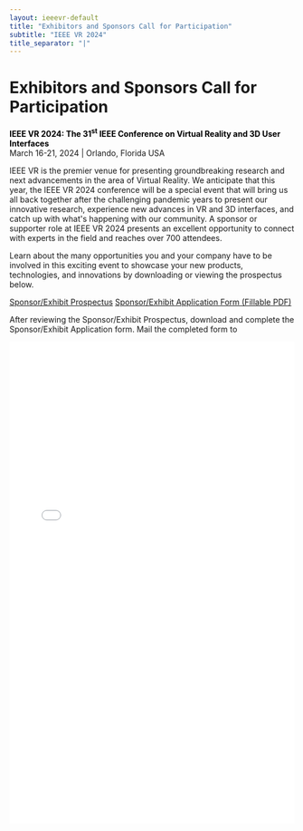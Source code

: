 ```yaml
---
layout: ieeevr-default
title: "Exhibitors and Sponsors Call for Participation"
subtitle: "IEEE VR 2024"
title_separator: "|"
---
```

<script type="text/javascript">
    $(document).ready(function(){
		var email = ""; 
		var domain = "ieeevr.org"; 
	    
	    email = "exhibitssponsors2024"; 		
		$(".exhibitssponsors").html("<span class='text-nowrap'><a href=javascript:location='" + "mail" + "to:" + email + "@" + domain + "'><i class='fas fa-fw fa-envelope-square emailIconSm' style=''></i><i class='emailTextSm'>" + email + "@" + domain + "</a></i></span>");            
	});
</script>
<div>
    <h1>Exhibitors and Sponsors Call for Participation<div class="floatRight"><span class="exhibitssponsors"></span></div></h1>
    <p>
        <strong style="color: black">IEEE VR 2024: The 31<sup>st</sup> IEEE Conference on Virtual Reality and 3D User Interfaces</strong><br />
            March 16-21, 2024 | Orlando, Florida USA
    </p>
    <p>
       IEEE VR is the premier venue for presenting groundbreaking research and next advancements in the area of Virtual Reality. We anticipate that this year, the IEEE VR 2024 conference will be a special event that will bring us all back together after the challenging pandemic years to present our innovative research, experience new advances in VR and 3D interfaces, and catch up with what's happening with our community. A sponsor or supporter role at IEEE VR 2024 presents an excellent opportunity to connect with experts in the field and reaches over 700 attendees.  
    </p>
    <p>
        Learn about the many opportunities you and your company have to be involved in this exciting event to showcase your new products, technologies, and innovations by downloading or viewing the prospectus below.
    </p>
</div>
<p class="alignCenter">
	<a href="{{"/assets/contribute/exhibitors/IEEE_VR_Sponsorship_Prospectus_24.pdf" | relative_url }}" class="btn btn--primary" target="blank">Sponsor/Exhibit Prospectus</a>
	<a href="{{"/assets/contribute/exhibitors/IEEE_VR_Sponsorship_Prospectus_24-form.pdf" | relative_url }}" class="btn btn--primary" target="blank">Sponsor/Exhibit Application Form (Fillable PDF)</a>
</p>
<p>	
    After reviewing the Sponsor/Exhibit Prospectus, download and complete the Sponsor/Exhibit Application form. Mail the completed form to <span class="exhibitssponsors"></span>
</p>
<iframe src="{{"/assets/contribute/exhibitors/IEEE_VR_Sponsorship_Prospectus_24.pdf" | relative_url }}#zoom=70" 
        title="Sponsorship Prospectus"
        width="100%"
        height="850px"
        loading="lazy"
        style="border:none;">
</iframe>
 <script> /***

<div>
    <h2>Overview</h2>
    <p>
        IEEE VR provides a unique opportunity for your organization to reach the world's foremost virtual reality researchers and application builders. We invite companies, 
        government organizations, and academic institutions to showcase virtual reality related products – hardware, software, integrated systems, peripherals, innovations, 
        or literature in one of our two dedicated exhibit areas.
    </p>
    <p>
        Look forward to meeting with VR professionals eager to see what your company has to offer. Refreshments and a special reception will take place in the exhibit areas, 
        ensuring good foot traffic to your display.
    </p>

    <div class="exhibitors-center">
    <div class="exhibitors-row">
    <div class="exhibitors-column" style="flex: 70%;">
        <strong style="color:white;font-size: 25px">Become a Sponsor or Exhibitor</strong>
        <br /><br />
        <p style="color:white; font-size:12pt; line-height:20px;">
            Connect with international experts and influencers who can evaluate your products and influence their adoption.
            <br /><br />
            Position your company as a leader in the VR space by showcasing your innovations to over 1000 attendees.
            <br /><br />
            Gain worldwide recognition and visibility for your brand with enhanced branding opportunities.
        </p>
    </div>
    <div class="exhibitors-column" style="display: flex; flex: 30%; justify-content: center; align-items: center;">
        <div style="">
            <p style="font-size: 20px;">
                <a href="{{"/assets/contribute/exhibitors/IEEE_VR_Sponsorship_Prospectus_24.pdf" | relative_url }}" class="btn btn--primary" style="border: 2px solid white;">Go for it!</a>
            </p>
        </div>
    </div>
</div>

    <div style="display: inline-block">
        <img src= "{{ "/assets/images/sponsors/VR2023.png" | relative_url }}"  width="95%" >
    </div>
    
<h2 id="contacts">Contacts <div class="floatRight"><span class="sponsor"></span></div></h2>	
<p>
    <ul>      
        <li><span class="bold"></span>, <i></i></li>
    </ul> 
</p>
    
</div>
***/</script>
